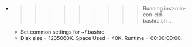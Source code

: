 * >>>>>>>>> Running inst-min-con-cld-bashrc.sh ...
  * Set common settings for ~/.bashrc.
  * Disk size = 1235060K. Space Used = 40K. Runtime = 00:00:00:00.
